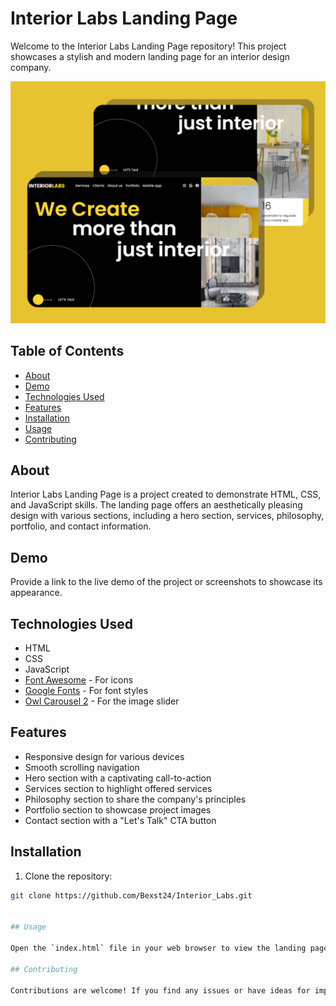 # Interior Labs Landing Page

Welcome to the Interior Labs Landing Page repository! This project showcases a stylish and modern landing page for an interior design company.

![Interior Labs](images/interiorlabs.png)


## Table of Contents

- [About](#about)
- [Demo](#demo)
- [Technologies Used](#technologies-used)
- [Features](#features)
- [Installation](#installation)
- [Usage](#usage)
- [Contributing](#contributing)

## About

Interior Labs Landing Page is a project created to demonstrate HTML, CSS, and JavaScript skills. The landing page offers an aesthetically pleasing design with various sections, including a hero section, services, philosophy, portfolio, and contact information.

## Demo

Provide a link to the live demo of the project or screenshots to showcase its appearance.

## Technologies Used

- HTML
- CSS
- JavaScript
- [Font Awesome](https://fontawesome.com/) - For icons
- [Google Fonts](https://fonts.google.com/) - For font styles
- [Owl Carousel 2](https://owlcarousel2.github.io/OwlCarousel2/) - For the image slider

## Features

- Responsive design for various devices
- Smooth scrolling navigation
- Hero section with a captivating call-to-action
- Services section to highlight offered services
- Philosophy section to share the company's principles
- Portfolio section to showcase project images
- Contact section with a "Let's Talk" CTA button

## Installation

1. Clone the repository:
```bash
git clone https://github.com/Bexst24/Interior_Labs.git


## Usage

Open the `index.html` file in your web browser to view the landing page.

## Contributing

Contributions are welcome! If you find any issues or have ideas for improvements, please open an issue or submit a pull request.


